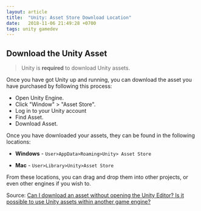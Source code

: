 ```yaml
---
layout: article
title:  "Unity: Asset Store Download Location"
date:   2018-11-06 21:49:28 +0700
tags: unity gamedev
---
```


## Download the Unity Asset

> Unity is **required** to download Unity assets.

Once you have got Unity up and running, you can download the asset you have purchased by following this process:

- Open Unity Engine.
- Click "Window" > "Asset Store".
- Log in to your Unity account
- Find Asset.
- Download Asset.

Once you have downloaded your assets, they can be found in the following locations:

- **Windows** - `User>AppData>Roaming>Unity> Asset Store`

- **Mac** - `User>Library>Unity>Asset Store`

From these locations, you can drag and drop them into other projects, or even other engines if you wish to.

Source: [Can I download an asset without opening the Unity Editor? Is it possible to use Unity assets within another game engine?](https://support.unity3d.com/hc/en-us/articles/205578249-Can-I-download-an-asset-without-opening-the-Unity-Editor-Is-it-possible-to-use-Unity-assets-within-another-game-engine-)
